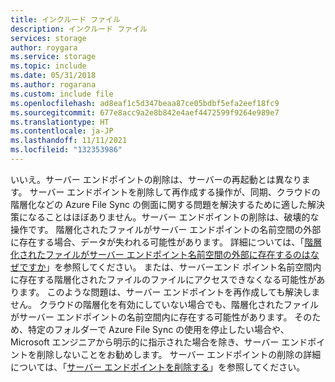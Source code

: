 ```yaml
---
title: インクルード ファイル
description: インクルード ファイル
services: storage
author: roygara
ms.service: storage
ms.topic: include
ms.date: 05/31/2018
ms.author: rogarana
ms.custom: include file
ms.openlocfilehash: ad8eaf1c5d347beaa87ce05bdbf5efa2eef18fc9
ms.sourcegitcommit: 677e8acc9a2e8b842e4aef4472599f9264e989e7
ms.translationtype: HT
ms.contentlocale: ja-JP
ms.lasthandoff: 11/11/2021
ms.locfileid: "132353986"
---
```

いいえ。サーバー エンドポイントの削除は、サーバーの再起動とは異なります。 サーバー エンドポイントを削除して再作成する操作が、同期、クラウドの階層化などの Azure File Sync の側面に関する問題を解決するために適した解決策になることはほぼありません。サーバー エンドポイントの削除は、破壊的な操作です。 階層化されたファイルがサーバー エンドポイントの名前空間の外部に存在する場合、データが失われる可能性があります。 詳細については、「[階層化されたファイルがサーバー エンドポイント名前空間の外部に存在するのはなぜですか](../articles/storage/files/storage-files-faq.md#afs-tiered-files-out-of-endpoint)」を参照してください。 または、サーバーエンド ポイント名前空間内に存在する階層化されたファイルのファイルにアクセスできなくなる可能性があります。 このような問題は、サーバー エンドポイントを再作成しても解決しません。 クラウドの階層化を有効にしていない場合でも、階層化されたファイルがサーバー エンドポイントの名前空間内に存在する可能性があります。 そのため、特定のフォルダーで Azure File Sync の使用を停止したい場合や、Microsoft エンジニアから明示的に指示された場合を除き、サーバー エンドポイントを削除しないことをお勧めします。 サーバー エンドポイントの削除の詳細については、「[サーバー エンドポイントを削除する](../articles/storage/file-sync/file-sync-server-endpoint-delete.md)」を参照してください。
